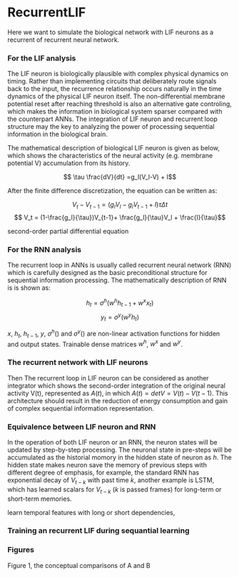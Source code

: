 # RecurrentLIF

Here we want to simulate the biological network with LIF neurons as a recurrent of recurrent neural network.


### For the LIF analysis
The LIF neuron is biologically plausible with complex physical dynamics on timing. Rather than implementing circuits that deliberately route signals back to the input, the recurrence relationship occurs naturally in the time dynamics of the physical LIF neuron itself. The non-differential membrane potential reset after reaching threshold is also an alternative gate controling, which makes the information in biological system sparser compared with the counterpart ANNs. The integration of LIF neuron and recurrent loop structure may the key to analyzing the power of processing sequential information in the biological brain. 

The mathematical description of biological LIF neuron is given as below, which shows the characteristics of the neural activity (e.g. membrane potential V) accumulation from its history.

$$ \tau \frac{dV}{dt} =g_l(V_l-V) + I$$

After the finite difference discretization, the equation can be written as:

$$ V_t - V_{t-1} = (g_lV_l-g_lV_{t-1}+I)\tau\Delta t$$
$$ V_t = (1-\frac{g_l}{\tau})V_{t-1}+ \frac{g_l}{\tau}V_l + \frac{I}{\tau}$$



second-order partial differential equation

### For the RNN analysis

The recurrent loop in ANNs is usually called recurrent neural network (RNN) which is carefully designed as the basic  preconditional structure for sequential information processing. The mathematically description of RNN is is shown as:

$$ h_t=\sigma^h (w^h h_{t-1} + w^x x_t) $$ 
$$ y_t = \sigma^y(w^y h_t) $$ 

$x$, $h_t$, $h_{t-1}$, $y$, $\sigma^h()$ and $\sigma^y()$ are non-linear activation functions for hidden and output states. 
Trainable dense matrices $w^h$, $w^x$ and $w^y$.

### The recurrent network with LIF neurons

Then The recurrent loop in LIF neuron can be considered as another integrator which shows the second-order integration of the original neural activity V(t), represented as $A(t)$, in which $A(t) = detV = V(t)-V(t-1)$. This architecture should result in the reduction of energy consumption and gain of complex sequential information representation. 


### Equivalence between LIF neuron and RNN

In the operation of both LIF neuron or an RNN, the neuron states will be updated by step-by-step processing. The neuronal state in pre-steps will be accumulated as the historial momory in the hidden state of neuron as $h$. The hidden state makes neuron save the memory of previous steps with different degree of emphasis, for example, the standard RNN has exponential decay of $V_{t-k}$ with past time $k$, another example is LSTM, which has learned scalars for $V_{t-k}$ ($k$ is passed frames) for long-term or short-term memories. 

learn temporal features with long or short dependencies, 


### Training an recurrent LIF during sequantial learning




### Figures

Figure 1, the conceptual comparisons of A and B

